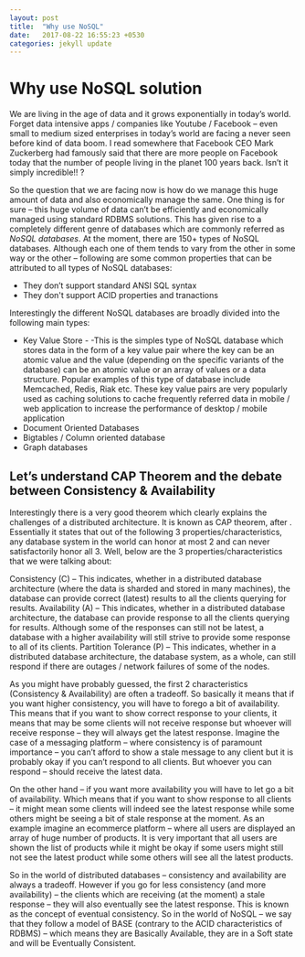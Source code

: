 ```yaml
---
layout: post
title:  "Why use NoSQL"
date:   2017-08-22 16:55:23 +0530
categories: jekyll update
---
```


# Why use NoSQL solution

We are living in the age of data and it grows exponentially
in today’s world. Forget data intensive apps / companies like Youtube /
Facebook – even small to medium sized enterprises in today’s world are facing a
never seen before kind of data boom. I read somewhere that Facebook CEO Mark
Zuckerberg had famously said that there are more people on Facebook today that
the number of people living in the planet 100 years back. Isn’t it simply
incredible!! ?

So the question that we are facing now is how do
we manage this huge amount of data and also economically manage the same. One
thing is for sure – this huge volume of data can’t be efficiently and
economically managed using standard RDBMS solutions. This has given rise to a
completely different genre of databases which are commonly referred as *NoSQL databases*. At the moment, there
are 150+ types of NoSQL databases. Although each one of them tends to vary from
the other in some way or the other – following are some common properties that
can be attributed to all types of NoSQL databases:
* They don’t support standard ANSI SQL syntax
* They don't support ACID properties and tranactions

Interestingly the different NoSQL databases are broadly divided into the following main types:
* Key Value Store - -This is the simples type of NoSQL database which stores data in the form of a
key value pair where the key can be an atomic value and the value (depending on
the specific variants of the database) can be an atomic value or an array of
values or a data structure. Popular examples of this type of database include
Memcached, Redis, Riak etc. These key value pairs are very popularly used as
caching solutions to cache frequently referred data in mobile / web application
to increase the performance of desktop / mobile application
* Document Oriented Databases
* Bigtables / Column oriented database
* Graph databases

## Let’s understand CAP Theorem and the debate between Consistency & Availability

Interestingly there is a very good theorem which clearly
explains the challenges of a distributed architecture. It is known as CAP
theorem, after . Essentially it states that out of the following 3 properties/characteristics,
any database system in the world can honor at most 2 and can never
satisfactorily honor all 3. Well, below are the 3 properties/characteristics
that we were talking about:

Consistency (C) – This indicates, whether in a
distributed database architecture (where the data is sharded and stored in many
machines), the database can provide correct (latest) results to all the clients
querying for results. Availability (A) – This indicates, whether in a
distributed database architecture, the database can provide response to all the
clients querying for results. Although some of the responses can still not be
latest, a database with a higher availability will still strive to provide some
response to all of its clients. Partition Tolerance (P) – This indicates,
whether in a distributed database architecture, the database system, as a
whole, can still respond if there are outages / network failures of some of the
nodes.

As you might have probably guessed, the first 2
characteristics (Consistency & Availability) are often a tradeoff. So
basically it means that if you want higher consistency, you will have to forego
a bit of availability. This means that if you want to show correct response to
your clients, it means that may be some clients will not receive response but
whoever will receive response – they will always get the latest response.
Imagine the case of a messaging platform – where consistency is of paramount
importance – you can’t afford to show a stale message to any client but it is
probably okay if you can’t respond to all clients. But whoever you can respond
– should receive the latest data.

On the other hand – if you want more availability you will
have to let go a bit of availability. Which means that if you want to show
response to all clients – it might mean some clients will indeed see the latest
response while some others might be seeing a bit of stale response at the
moment. As an example imagine an ecommerce platform – where all users are
displayed an array of huge number of products. It is very important that all
users are shown the list of products while it might be okay if some users might
still not see the latest product while some others will see all the latest
products. 

So in the world of distributed databases –
consistency and availability are always a tradeoff. However if you go for less
consistency (and more availability) – the clients which are receiving (at the
moment) a stale response – they will also eventually see the latest response.
This is known as the concept of eventual consistency. So in the world of NoSQL
– we say that they follow a model of BASE (contrary to the ACID characteristics
of RDBMS) – which means they are Basically Available, they are in a Soft state
and will be Eventually Consistent.
